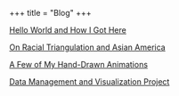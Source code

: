 +++
title = "Blog"
+++

[Hello World and How I Got Here](/how-to-build-a-free-website)

[On Racial Triangulation and Asian America](/triangulating-asian-americans)

[A Few of My Hand-Drawn Animations](/animations)

[Data Management and Visualization Project](/data-mgt-viz)
